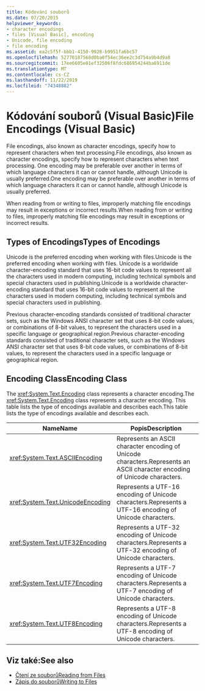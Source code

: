 ```yaml
---
title: Kódování souborů
ms.date: 07/20/2015
helpviewer_keywords:
- character encodings
- files [Visual Basic], encoding
- Unicode, file encoding
- file encoding
ms.assetid: ea2c5f5f-bbb1-4150-9928-b9951fa6bc57
ms.openlocfilehash: 52770187568d0ba0f54ec36ee2c3d754a9b4d9a8
ms.sourcegitcommit: 17ee6605e01ef32506f8fdc686954244ba6911de
ms.translationtype: MT
ms.contentlocale: cs-CZ
ms.lasthandoff: 11/22/2019
ms.locfileid: "74348882"
---
```

# <a name="file-encodings-visual-basic"></a><span data-ttu-id="51a73-102">Kódování souborů (Visual Basic)</span><span class="sxs-lookup"><span data-stu-id="51a73-102">File Encodings (Visual Basic)</span></span>

<span data-ttu-id="51a73-103">File encodings, also known as character encodings, specify how to represent characters when text processing.</span><span class="sxs-lookup"><span data-stu-id="51a73-103">File encodings, also known as character encodings, specify how to represent characters when text processing.</span></span> <span data-ttu-id="51a73-104">One encoding may be preferable over another in terms of which language characters it can or cannot handle, although Unicode is usually preferred.</span><span class="sxs-lookup"><span data-stu-id="51a73-104">One encoding may be preferable over another in terms of which language characters it can or cannot handle, although Unicode is usually preferred.</span></span>

<span data-ttu-id="51a73-105">When reading from or writing to files, improperly matching file encodings may result in exceptions or incorrect results.</span><span class="sxs-lookup"><span data-stu-id="51a73-105">When reading from or writing to files, improperly matching file encodings may result in exceptions or incorrect results.</span></span>

## <a name="types-of-encodings"></a><span data-ttu-id="51a73-106">Types of Encodings</span><span class="sxs-lookup"><span data-stu-id="51a73-106">Types of Encodings</span></span>

<span data-ttu-id="51a73-107">Unicode is the preferred encoding when working with files.</span><span class="sxs-lookup"><span data-stu-id="51a73-107">Unicode is the preferred encoding when working with files.</span></span> <span data-ttu-id="51a73-108">Unicode is a worldwide character-encoding standard that uses 16-bit code values to represent all the characters used in modern computing, including technical symbols and special characters used in publishing.</span><span class="sxs-lookup"><span data-stu-id="51a73-108">Unicode is a worldwide character-encoding standard that uses 16-bit code values to represent all the characters used in modern computing, including technical symbols and special characters used in publishing.</span></span>

<span data-ttu-id="51a73-109">Previous character-encoding standards consisted of traditional character sets, such as the Windows ANSI character set that uses 8-bit code values, or combinations of 8-bit values, to represent the characters used in a specific language or geographical region.</span><span class="sxs-lookup"><span data-stu-id="51a73-109">Previous character-encoding standards consisted of traditional character sets, such as the Windows ANSI character set that uses 8-bit code values, or combinations of 8-bit values, to represent the characters used in a specific language or geographical region.</span></span>

## <a name="encoding-class"></a><span data-ttu-id="51a73-110">Encoding Class</span><span class="sxs-lookup"><span data-stu-id="51a73-110">Encoding Class</span></span>

<span data-ttu-id="51a73-111">The <xref:System.Text.Encoding> class represents a character encoding.</span><span class="sxs-lookup"><span data-stu-id="51a73-111">The <xref:System.Text.Encoding> class represents a character encoding.</span></span> <span data-ttu-id="51a73-112">This table lists the type of encodings available and describes each.</span><span class="sxs-lookup"><span data-stu-id="51a73-112">This table lists the type of encodings available and describes each.</span></span>

|<span data-ttu-id="51a73-113">Name</span><span class="sxs-lookup"><span data-stu-id="51a73-113">Name</span></span>|<span data-ttu-id="51a73-114">Popis</span><span class="sxs-lookup"><span data-stu-id="51a73-114">Description</span></span>|
|---|---|
|<xref:System.Text.ASCIIEncoding>|<span data-ttu-id="51a73-115">Represents an ASCII character encoding of Unicode characters.</span><span class="sxs-lookup"><span data-stu-id="51a73-115">Represents an ASCII character encoding of Unicode characters.</span></span>|
|<xref:System.Text.UnicodeEncoding>|<span data-ttu-id="51a73-116">Represents a UTF-16 encoding of Unicode characters.</span><span class="sxs-lookup"><span data-stu-id="51a73-116">Represents a UTF-16 encoding of Unicode characters.</span></span>|
|<xref:System.Text.UTF32Encoding>|<span data-ttu-id="51a73-117">Represents a UTF-32 encoding of Unicode characters.</span><span class="sxs-lookup"><span data-stu-id="51a73-117">Represents a UTF-32 encoding of Unicode characters.</span></span>|
|<xref:System.Text.UTF7Encoding>|<span data-ttu-id="51a73-118">Represents a UTF-7 encoding of Unicode characters.</span><span class="sxs-lookup"><span data-stu-id="51a73-118">Represents a UTF-7 encoding of Unicode characters.</span></span>|
|<xref:System.Text.UTF8Encoding>|<span data-ttu-id="51a73-119">Represents a UTF-8 encoding of Unicode characters.</span><span class="sxs-lookup"><span data-stu-id="51a73-119">Represents a UTF-8 encoding of Unicode characters.</span></span>|

## <a name="see-also"></a><span data-ttu-id="51a73-120">Viz také:</span><span class="sxs-lookup"><span data-stu-id="51a73-120">See also</span></span>

- [<span data-ttu-id="51a73-121">Čtení ze souborů</span><span class="sxs-lookup"><span data-stu-id="51a73-121">Reading from Files</span></span>](../../../../visual-basic/developing-apps/programming/drives-directories-files/reading-from-files.md)
- [<span data-ttu-id="51a73-122">Zápis do souborů</span><span class="sxs-lookup"><span data-stu-id="51a73-122">Writing to Files</span></span>](../../../../visual-basic/developing-apps/programming/drives-directories-files/writing-to-files.md)
